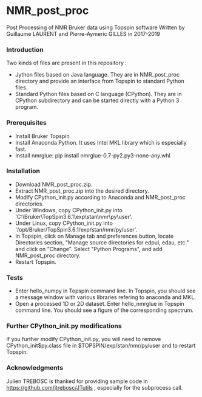 # NMR_post_proc
Post Processing of NMR Bruker data using Topspin software
Written by Guillaume LAURENT and Pierre-Aymeric GILLES in 2017-2019


### Introduction
Two kinds of files are present in this repository :
- Jython files based on Java language. They are in NMR_post_proc directory and provide an interface from Topspin to standard Python files.
- Standard Python files based on C language (CPython). They are in CPython subdirectory and can be started directly with a Python 3 program.


### Prerequisites
- Install Bruker Topspin
- Install Anaconda Python. It uses Intel MKL library which is especially fast.
- Install nmrglue: pip install nmrglue-0.7-py2.py3-none-any.whl


### Installation
- Download NMR_post_proc.zip.
- Extract NMR_post_proc.zip into the desired directory.
- Modify CPython_init.py according to Anaconda and NMR_post_proc directories.
- Under Windows, copy CPython_init.py into 'C:\Bruker\TopSpin3.6.1\exp\stan\nmr\py\user'.
- Under Linux, copy CPython_init.py into '/opt/Bruker/TopSpin3.6.1/exp/stan/nmr/py/user'.
- In Topspin, click on Manage tab and preferences button, locate Directories section, "Manage source directories for edpul, edau, etc." and click on "Change". Select "Python Programs", and add NMR_post_proc directory.
- Restart Topspin.


### Tests
- Enter hello_numpy in Topspin command line. In Topspin, you should see a message window with various libraries refering to anaconda and MKL.
- Open a processed 1D or 2D dataset. Enter hello_nmrglue in Topspin command line. You should see a figure of the corresponding spectrum.


### Further CPython_init.py modifications
If you further modify CPython_init.py, you will need to remove CPython_init$py.class file in $TOPSPIN/exp/stan/nmr/py/user and to restart Topspin.


### Acknowledgments
Julien TREBOSC is thanked for providing sample code in https://github.com/jtrebosc/JTutils , especially for the subprocess call.
